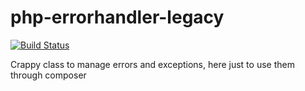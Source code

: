 # php-errorhandler-legacy

[![Build Status](https://travis-ci.org/Slamdunk/php-errorhandler-legacy.svg?branch=master)](https://travis-ci.org/Slamdunk/php-errorhandler-legacy)

Crappy class to manage errors and exceptions, here just to use them through composer